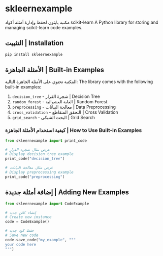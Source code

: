 # skleernexample

مكتبة بايثون لحفظ وإدارة أمثلة أكواد scikit-learn
A Python library for storing and managing scikit-learn code examples.

## التثبيت | Installation

```bash
pip install skleernexample
```

## الأمثلة الجاهزة | Built-in Examples

المكتبة تحتوي على الأمثلة الجاهزة التالية:
The library comes with the following built-in examples:

1. `decision_tree` - شجرة القرار | Decision Tree
2. `random_forest` - الغابة العشوائية | Random Forest
3. `preprocessing` - معالجة البيانات | Data Preprocessing
4. `cross_validation` - التحقق المتقاطع | Cross Validation
5. `grid_search` - البحث الشبكي | Grid Search

### كيفية استخدام الأمثلة الجاهزة | How to Use Built-in Examples

```python
from skleernexample import print_code

# عرض مثال شجرة القرار
# Display decision tree example
print_code("decision_tree")

# عرض مثال معالجة البيانات
# Display preprocessing example
print_code("preprocessing")
```

## إضافة أمثلة جديدة | Adding New Examples

```python
from skleernexample import CodeExample

# إنشاء كائن جديد
# Create new instance
code = CodeExample()

# حفظ كود جديد
# Save new code
code.save_code("my_example", """
your code here
""")
